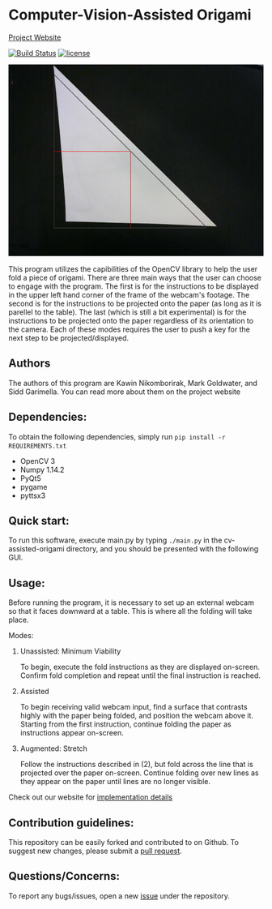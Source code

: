 

# Computer-Vision-Assisted Origami
[Project Website](https://concavegit.github.io/cv-assisted-origami/)

[![Build Status](https://travis-ci.org/concavegit/cv-assisted-origami.svg?branch=master)](https://travis-ci.org/concavegit/cv-assisted-origami)
[![license](https://img.shields.io/github/license/mashape/apistatus.svg)](https://github.com/concavegit/cv-assisted-origami/blob/master/LICENSE)

![demo](https://github.com/concavegit/cv-assisted-origami/blob/gh-pages/PaperPics/testresult.png?raw=true)

This program utilizes the capibilities of the OpenCV library to help the user fold a piece of origami. There are three main
ways that the user can choose to engage with the program. The first is for the instructions to be displayed in the upper left
hand corner of the frame of the webcam's footage. The second is for the instructions to be projected onto the paper (as long
as it is parellel to the table). The last (which is still a bit experimental) is for the instructions to be projected onto the paper regardless of its orientation to the camera. Each of these modes requires the user to push a key for the next step
to be projected/displayed.

## Authors
The authors of this program are Kawin Nikomborirak, Mark Goldwater, and Sidd Garimella. You can read more about them on
the project website

## Dependencies:
To obtain the following dependencies, simply run `pip install -r REQUIREMENTS.txt`
  * OpenCV 3
  * Numpy 1.14.2
  * PyQt5
  * pygame
  * pyttsx3

## Quick start:

To run this software, execute main.py by typing `./main.py` in the cv-assisted-origami directory, and you should
be presented with the following GUI.

## Usage:
Before running the program, it is necessary to set up an external webcam so that it faces downward at a table. This is where
all the folding will take place.

Modes:

1. Unassisted: Minimum Viability

    To begin, execute the fold instructions as they are displayed on-screen. Confirm fold completion and repeat until the final instruction is reached.

2. Assisted

    To begin receiving valid webcam input, find a surface that contrasts highly with the paper being folded, and position the webcam above it. Starting from the first instruction, continue folding the paper as instructions appear on-screen.

3. Augmented: Stretch

    Follow the instructions described in (2), but fold across the line that is projected over the paper on-screen. Continue folding over new lines as they appear on the paper until lines are no longer visible.

Check out our website for [implementation details](https://concavegit.github.io/cv-assisted-origami/tech/)


## Contribution guidelines:

This repository can be easily forked and contributed to on Github. To suggest new changes, please submit a [pull request](https://github.com/concavegit/cv-assisted-origami/pulls).

## Questions/Concerns:

To report any bugs/issues, open a new [issue](https://github.com/concavegit/cv-assisted-origami/issues) under the repository.

